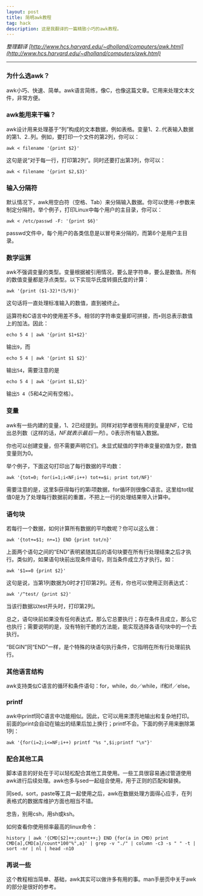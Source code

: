 ```yaml
---
layout: post
title: 简明awk教程
tag: hack
description: 这是我翻译的一篇精致小巧的awk教程。
---
```


*整理翻译 [http://www.hcs.harvard.edu/~dholland/computers/awk.html](http://www.hcs.harvard.edu/~dholland/computers/awk.html)*

---

### 为什么选awk？  
awk小巧、快速、简单。awk语言简练，像C，也像这篇文章。它用来处理文本文件，非常方便。

### awk能用来干嘛？   
awk设计用来处理基于“列”构成的文本数据，例如表格。<!--excerpt_separator-->变量$1、$2..代表输入数据的第1、2..列。例如，要打印一个文件的第2列，你可以：

	awk < filename '{print $2}'  
 
这句是说“对于每一行，打印第2列”。同时还要打出第3列，你可以：

	awk < filename '{print $2,$3}'

### 输入分隔符  
默认情况下，awk用空白符（空格、Tab）来分隔输入数据。你可以使用`-F`参数来制定分隔符。举个例子，打印Linux中每个用户的主目录，你可以：

	awk < /etc/passwd -F: '{print $6}'
 
passwd文件中，每个用户的各类信息是以冒号来分隔的，而第6个是用户主目录。  

### 数学运算  
awk不强调变量的类型。变量根据被引用情况，要么是字符串，要么是数值。所有的数值变量都是浮点类型。以下实现华氏度转摄氏度的计算：

	awk '{print ($1-32)*(5/9)}'
 
这句话将一直处理标准输入的数值，直到被终止。
  
运算符和C语言中的使用差不多。相邻的字符串变量即可拼接，而`+`则总表示数值上的加法。因此： 

	echo 5 4 | awk '{print $1+$2}'

输出`9`，而 
 
	echo 5 4 | awk '{print $1 $2}'
	
输出`54`，需要注意的是  

	echo 5 4 | awk '{print $1,$2}'
	
输出`5 4`（5和4之间有空格）。

### 变量  
awk有一些内建的变量，$1、$2已经提到。同样对初学者很有用的变量是NF，它给出总列数（这样的话，$NF就表示最后一列）。$0表示所有输入数据。

你也可以创建变量，但不需要声明它们。未显式赋值的字符串变量初值为空，数值变量则为0。

举个例子，下面这句打印出了每行数据的平均数：
 
	awk '{tot=0; for(i=1;i<NF;i++) tot+=$i; print tot/NF}'
	 
需要注意的是，这里$i获得每行的第i项数据，for循环则很像C语言。这里给tot赋值0是为了处理每行数据前的重置，不把上一行的处理结果带入计算中。
 
### 语句块 
若每行一个数据，如何计算所有数据的平均数呢？你可以这么做：

	awk '{tot+=$1; n+=1} END {print tot/n}'
 
上面两个语句之间的“END”表明紧随其后的语句块要在所有行处理结束之后才执行。类似的，如果语句块前出现条件语句，则当条件成立方才执行。如：
 
	awk '$1==0 {print $2}'
	
这句是说，当第1列数据为0时才打印第2列。还有，你也可以使用正则表达式：
  
	awk '/^test/ {print $2}'
	
当该行数据以test开头时，打印第2列。

总之，语句块前如果没有任何表达式，那么它总要执行；存在条件且成立，那么它也执行；需要说明的是，没有特别干脆的方法能，能实现选择各语句块中的一个去执行。
  
“BEGIN”同“END”一样，是个特殊的块语句执行条件，它指明在所有行处理前执行。
 
### 其他语言结构  
awk支持类似C语言的循环和条件语句：for，while，do／while，if和if／else。 
 
### printf  
awk中printf同C语言中功能相似。因此，它可以用来漂亮地输出和复杂地打印。前面的print会自动在输出的结果后加上换行；printf不会。下面的例子用来删除第1列：
  
	awk '{for(i=2;i<=NF;i++) printf "%s ",$i;printf "\n"}'  

### 配合其他工具  
脚本语言的好处在于可以轻松配合其他工具使用。一些工具很容易通过管道使用awk进行后续处理。awk也多与sed一起组合使用，用于正则的匹配和替换。
 
同sed，sort，paste等工具一起使用之后，awk在数据处理方面得心应手，在列表格式的数据库维护方面也相当不错。

忠告，别用csh，用sh或ksh。

如何查看你使用频率最高的linux命令：

	history | awk '{CMD[$2]++;count++;} END {for(a in CMD) print CMD[a],CMD[a]/count*100"%",a}' | grep -v "./" | column -c3 -s " " -t | sort -nr | nl | head -n10  

### 再说一些  
这个教程相当简单、基础，awk其实可以做许多有用的事。man手册页中关于awk的部分是很好的参考。  
